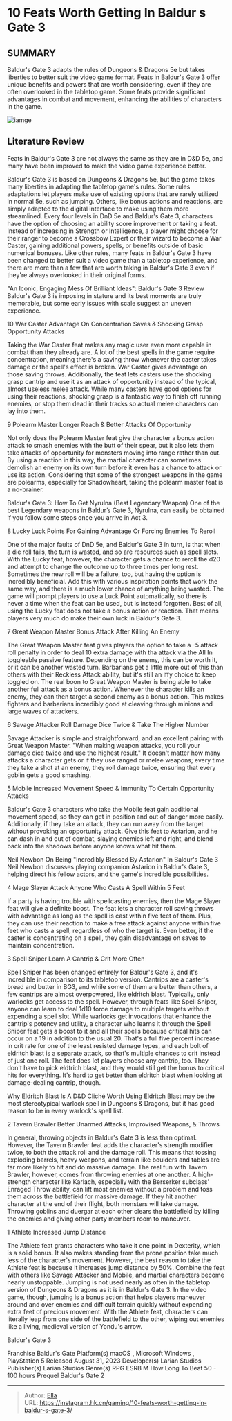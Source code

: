 # 10 Feats Worth Getting In Baldur s Gate 3


## SUMMARY 


Baldur&#39;s Gate 3
 adapts the rules of 
Dungeons &amp; Dragons
 5e but takes liberties to better suit the video game format. 
 Feats in 
Baldur&#39;s Gate 3
 offer unique benefits and powers that are worth considering, even if they are often overlooked in the tabletop game. 
 Some feats provide significant advantages in combat and movement, enhancing the abilities of characters in the game. 

![iamge](https://static1.srcdn.com/wordpress/wp-content/uploads/2023/12/10-feats-worth-getting-in-baldur-s-gate-3.jpg)

## Literature Review

Feats in Baldur&#39;s Gate 3 are not always the same as they are in D&amp;D 5e, and many have been improved to make the video game experience better.




Baldur&#39;s Gate 3 is based on Dungeons &amp; Dragons 5e, but the game takes many liberties in adapting the tabletop game&#39;s rules. Some rules adaptations let players make use of existing options that are rarely utilized in normal 5e, such as jumping. Others, like bonus actions and reactions, are simply adapted to the digital interface to make using them more streamlined.
Every four levels in DnD 5e and Baldur&#39;s Gate 3, characters have the option of choosing an ability score improvement or taking a feat. Instead of increasing in Strength or Intelligence, a player might choose for their ranger to become a Crossbow Expert or their wizard to become a War Caster, gaining additional powers, spells, or benefits outside of basic numerical bonuses. Like other rules, many feats in Baldur&#39;s Gate 3 have been changed to better suit a video game than a tabletop experience, and there are more than a few that are worth taking in Baldur&#39;s Gate 3 even if they&#39;re always overlooked in their original forms.
            
 
 &#34;An Iconic, Engaging Mess Of Brilliant Ideas&#34;: Baldur&#39;s Gate 3 Review 
Baldur&#39;s Gate 3 is imposing in stature and its best moments are truly memorable, but some early issues with scale suggest an uneven experience.












 








 10  War Caster 
Advantage On Concentration Saves &amp; Shocking Grasp Opportunity Attacks


 







Taking the War Caster feat makes any magic user even more capable in combat than they already are. A lot of the best spells in the game require concentration, meaning there&#39;s a saving throw whenever the caster takes damage or the spell&#39;s effect is broken. War Caster gives advantage on those saving throws. Additionally, the feat lets casters use the shocking grasp cantrip and use it as an attack of opportunity instead of the typical, almost useless melee attack. While many casters have good options for using their reactions, shocking grasp is a fantastic way to finish off running enemies, or stop them dead in their tracks so actual melee characters can lay into them.





 9  Polearm Master 
Longer Reach &amp; Better Attacks Of Opportunity
        

Not only does the Polearm Master feat give the character a bonus action attack to smash enemies with the butt of their spear, but it also lets them take attacks of opportunity for monsters moving into range rather than out. By using a reaction in this way, the martial character can sometimes demolish an enemy on its own turn before it even has a chance to attack or use its action. Considering that some of the strongest weapons in the game are polearms, especially for Shadowheart, taking the polearm master feat is a no-brainer.
            
 
 Baldur&#39;s Gate 3: How To Get Nyrulna (Best Legendary Weapon) 
One of the best Legendary weapons in Baldur’s Gate 3, Nyrulna, can easily be obtained if you follow some steps once you arrive in Act 3.








 8  Lucky 
Luck Points For Gaining Advantage Or Forcing Enemies To Reroll
        

One of the major faults of DnD 5e, and Baldur&#39;s Gate 3 in turn, is that when a die roll fails, the turn is wasted, and so are resources such as spell slots. With the Lucky feat, however, the character gets a chance to reroll the d20 and attempt to change the outcome up to three times per long rest. Sometimes the new roll will be a failure, too, but having the option is incredibly beneficial. Add this with various inspiration points that work the same way, and there is a much lower chance of anything being wasted.
The game will prompt players to use a Luck Point automatically, so there is never a time when the feat can be used, but is instead forgotten. Best of all, using the Lucky feat does not take a bonus action or reaction. That means players very much do make their own luck in Baldur&#39;s Gate 3.





 7  Great Weapon Master 
Bonus Attack After Killing An Enemy


 







The Great Weapon Master feat gives players the option to take a -5 attack roll penalty in order to deal 10 extra damage with tha attack via the All In toggleable passive feature. Depending on the enemy, this can be worth it, or it can be another wasted turn. Barbarians get a little more out of this than others with their Reckless Attack ability, but it&#39;s still an iffy choice to keep toggled on.
The real boon to Great Weapon Master is being able to take another full attack as a bonus action. Whenever the character kills an enemy, they can then target a second enemy as a bonus action. This makes fighters and barbarians incredibly good at cleaving through minions and large waves of attackers.





 6  Savage Attacker 
Roll Damage Dice Twice &amp; Take The Higher Number
        

Savage Attacker is simple and straightforward, and an excellent pairing with Great Weapon Master. &#34;When making weapon attacks, you roll your damage dice twice and use the highest result.&#34; It doesn&#39;t matter how many attacks a character gets or if they use ranged or melee weapons; every time they take a shot at an enemy, they roll damage twice, ensuring that every goblin gets a good smashing.





 5  Mobile 
Increased Movement Speed &amp; Immunity To Certain Opportunity Attacks
        

Baldur&#39;s Gate 3 characters who take the Mobile feat gain additional movement speed, so they can get in position and out of danger more easily. Additionally, if they take an attack, they can run away from the target without provoking an opportunity attack. Give this feat to Astarion, and he can dash in and out of combat, slaying enemies left and right, and blend back into the shadows before anyone knows what hit them.
            
 
 Neil Newbon On Being &#34;Incredibly Blessed By Astarion&#34; In Baldur&#39;s Gate 3 
Neil Newbon discusses playing companion Astarion in Baldur&#39;s Gate 3, helping direct his fellow actors, and the game&#39;s incredible possibilities.








 4  Mage Slayer 
Attack Anyone Who Casts A Spell Within 5 Feet
        

If a party is having trouble with spellcasting enemies, then the Mage Slayer feat will give a definite boost. The feat lets a character roll saving throws with advantage as long as the spell is cast within five feet of them. Plus, they can use their reaction to make a free attack against anyone within five feet who casts a spell, regardless of who the target is. Even better, if the caster is concentrating on a spell, they gain disadvantage on saves to maintain concentration.





 3  Spell Sniper 
Learn A Cantrip &amp; Crit More Often


 







Spell Sniper has been changed entirely for Baldur&#39;s Gate 3, and it&#39;s incredible in comparison to its tabletop version. Cantrips are a caster&#39;s bread and butter in BG3, and while some of them are better than others, a few cantrips are almost overpowered, like eldritch blast. Typically, only warlocks get access to the spell. However, through feats like Spell Sniper, anyone can learn to deal 1d10 force damage to multiple targets without expending a spell slot.
While warlocks get invocations that enhance the cantrip&#39;s potency and utility, a character who learns it through the Spell Sniper feat gets a boost to it and all their spells because critical hits can occur on a 19 in addition to the usual 20. That&#39;s a full five percent increase in crit rate for one of the least resisted damage types, and each bolt of eldritch blast is a separate attack, so that&#39;s multiple chances to crit instead of just one roll.
The feat does let players choose any cantrip, too. They don&#39;t have to pick eldtrich blast, and they would still get the bonus to critical hits for everything. It&#39;s hard to get better than eldritch blast when looking at damage-dealing cantrip, though.
            
 
 Why Eldritch Blast Is A D&amp;D Cliché Worth Using 
Eldritch Blast may be the most stereotypical warlock spell in Dungeons &amp; Dragons, but it has good reason to be in every warlock&#39;s spell list.








 2  Tavern Brawler 
Better Unarmed Attacks, Improvised Weapons, &amp; Throws
        

In general, throwing objects in Baldur&#39;s Gate 3 is less than optimal. However, the Tavern Brawler feat adds the character&#39;s strength modifier twice, to both the attack roll and the damage roll. This means that tossing exploding barrels, heavy weapons, and terrain like boulders and tables are far more likely to hit and do massive damage.
The real fun with Tavern Brawler, however, comes from throwing enemies at one another. A high-strength character like Karlach, especially with the Berserker subclass&#39; Enraged Throw ability, can lift most enemies without a problem and toss them across the battlefield for massive damage. If they hit another character at the end of their flight, both monsters will take damage. Throwing goblins and duergar at each other clears the battlefield by killing the enemies and giving other party members room to maneuver.





 1  Athlete 
Increased Jump Distance
        

The Athlete feat grants characters who take it one point in Dexterity, which is a solid bonus. It also makes standing from the prone position take much less of the character&#39;s movement. However, the best reason to take the Athlete feat is because it increases jump distance by 50%. Combine the feat with others like Savage Attacker and Mobile, and martial characters become nearly unstoppable.
Jumping is not used nearly as often in the tabletop version of Dungeons &amp; Dragons as it is in Baldur&#39;s Gate 3. In the video game, though, jumping is a bonus action that helps players maneuver around and over enemies and difficult terrain quickly without expending extra feet of precious movement. With the Athlete feat, characters can literally leap from one side of the battlefield to the other, wiping out enemies like a living, medieval version of Yondu&#39;s arrow.
        


  Baldur&#39;s Gate 3  


  Franchise    Baldur&#39;s Gate     Platform(s)    macOS , Microsoft Windows , PlayStation 5     Released    August 31, 2023     Developer(s)    Larian Studios     Publisher(s)    Larian Studios     Genre(s)    RPG     ESRB    M     How Long To Beat    50 - 100 hours     Prequel    Baldur&#39;s Gate 2    



---

> Author: [Ella](https://instagram.hk.cn/)  
> URL: https://instagram.hk.cn/gaming/10-feats-worth-getting-in-baldur-s-gate-3/  

